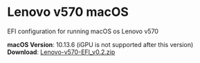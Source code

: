 # Lenovo v570 macOS
EFI configuration for running macOS os Lenovo v570

**macOS Version**: 10.13.6 (iGPU is not supported after this version)
**Download**: [Lenovo-v570-EFI_v0.2.zip](https://github.com/talhabalaj/Lenovo-v570-macOS/releases/tag/v0.2)
